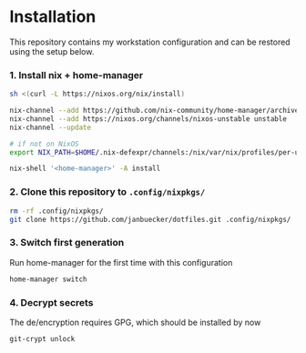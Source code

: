 # Installation

This repository contains my workstation configuration and can be restored using the setup below.

### 1. Install nix + home-manager

```bash
sh <(curl -L https://nixos.org/nix/install)

nix-channel --add https://github.com/nix-community/home-manager/archive/master.tar.gz home-manager
nix-channel --add https://nixos.org/channels/nixos-unstable unstable
nix-channel --update

# if not on NixOS
export NIX_PATH=$HOME/.nix-defexpr/channels:/nix/var/nix/profiles/per-user/root/channels${NIX_PATH:+:$NIX_PATH}

nix-shell '<home-manager>' -A install
```

### 2. Clone this repository to `.config/nixpkgs/`

```bash
rm -rf .config/nixpkgs/
git clone https://github.com/janbuecker/dotfiles.git .config/nixpkgs/
```

### 3. Switch first generation

Run home-manager for the first time with this configuration

```bash
home-manager switch
```

### 4. Decrypt secrets

The de/encryption requires GPG, which should be installed by now

```bash
git-crypt unlock
```
